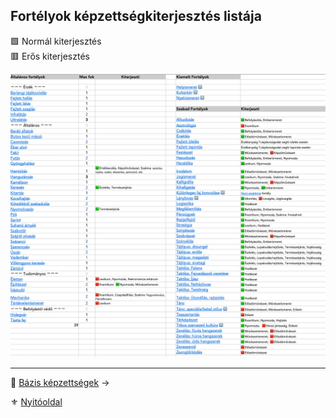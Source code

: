 ## Fortélyok képzettségkiterjesztés listája

🟩 Normál kiterjesztés\
🟥 Erős kiterjesztés

![](images/038_fortelyok_kiterjeszteslistaja.png)

---

🔗 [Bázis képzettségek](039_bazis_kepzettsegek.md) →

⚜️ [Nyitóoldal](start.md#3-k%C3%A9pzetts%C3%A9grendszer)
